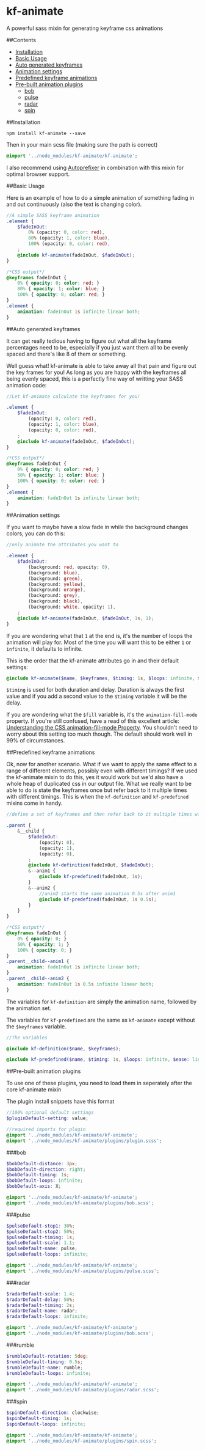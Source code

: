 # kf-animate
A powerful sass mixin for generating keyframe css animations

##Contents

* [Installation](#installation)
* [Basic Usage](#basic-usage)
* [Auto generated keyframes](#auto-generated-keyframes)
* [Animation settings](#animation-settings)
* [Predefined keyframe animations](#predefined-keyframe-animations)
* [Pre-built animation plugins](#pre-built-animation-plugins)
  * [bob](#bob)
  * [pulse](#pulse)
  * [radar](#radar)
  * [spin](#spin)

##Installation

```````
npm install kf-animate --save
```````

Then in your main scss file (making sure the path is correct)

``````scss
@import '../node_modules/kf-animate/kf-animate';
``````

I also recommend using [Autoprefixer](https://github.com/postcss/autoprefixer) in combination with this mixin for optimal browser support.

##Basic Usage

Here is an example of how to do a simple animation of something fading in and out continuously (also the text is changing color).

``````SCSS
//A simple SASS keyframe animation
.element {
    $fadeInOut:
        0% (opacity: 0, color: red),
        80% (opacity: 1, color: blue),
        100% (opacity: 0, color: red),
    ;
    @include kf-animate(fadeInOut, $fadeInOut);
}
``````

``````CSS
/*CSS output*/
@keyframes fadeInOut {
    0% { opacity: 0; color: red; }
    80% { opacity: 1; color: blue; }
    100% { opacity: 0; color: red; }
}
.element {
    animation: fadeInOut 1s infinite linear both;
}
``````

##Auto generated keyframes

It can get really tedious having to figure out what all the keyframe percentages need to be, especially if you just want them all to be evenly spaced and there's like 8 of them or something.

Well guess what! kf-animate is able to take away all that pain and figure out the key frames for you! As long as you are happy with the keyframes all being evenly spaced, this is a perfectly fine way of writting your SASS animation code:

`````````````SCSS
//Let kf-animate calculate the keyframes for you!

.element {
    $fadeInOut:
        (opacity: 0, color: red),
        (opacity: 1, color: blue),
        (opacity: 0, color: red),
    ;
    @include kf-animate(fadeInOut, $fadeInOut);
}
`````````````

`````````````CSS
/*CSS output*/
@keyframes fadeInOut {
    0% { opacity: 0; color: red; }
    50% { opacity: 1; color: blue; }
    100% { opacity: 0; color: red; }
}
.element {
    animation: fadeInOut 1s infinite linear both;
}
`````````````

##Animation settings

If you want to maybe have a slow fade in while the background changes colors, you can do this:

`````````````SCSS
//only animate the attributes you want to

.element {
    $fadeInOut:
        (background: red, opacity: 0),
        (background: blue),
        (background: green),
        (background: yellow),
        (background: orange),
        (background: grey),
        (background: black),
        (background: white, opacity: 1),
    ;
    @include kf-animate(fadeInOut, $fadeInOut, 1s, 1);
}
`````````````

If you are wondering what that `1` at the end is, it's the number of loops the animation will play for. Most of the time you will want this to be either `1` or `infinite`, it defaults to infinite.

This is the order that the kf-animate attributes go in and their default settings:

`````````````SCSS
@include kf-animate($name, $keyframes, $timing: 1s, $loops: infinite, $ease: linear, $fill: both)
`````````````

`$timing` is used for both duration and delay. Duration is always the first value and if you add a second value to the `$timing` variable it will be the delay.

If you are wondering what the `$fill` variable is, it's the `animation-fill-mode` property. If you're still confused, have a read of this excellent article: [Understanding the CSS animation-fill-mode Property](http://www.sitepoint.com/understanding-css-animation-fill-mode-property/). You shouldn't need to worry about this setting too much though. The default should work well in 99% of circumstances.

##Predefined keyframe animations

Ok, now for another scenario. What if we want to apply the same effect to a range of different elements, possibly even with different timings? If we used the kf-animate mixin to do this, yes it would work but we'd also have a whole heap of duplicated css in our output file. What we really want to be able to do is state the keyframes once but refer back to it multiple times with different timings. This is when the `kf-definition` and `kf-predefined` mixins come in handy.

`````````````SCSS
//define a set of keyframes and then refer back to it multiple times with different timings

.parent {
    &__child {
        $fadeInOut:
            (opacity: 0),
            (opacity: 1),
            (opacity: 0),
        ;
        @include kf-definition(fadeInOut, $fadeInOut);
        &--anim1 {
            @include kf-predefined(fadeInOut, 1s);
        }
        &--anim2 {
            //anim2 starts the same animation 0.5s after anim1
            @include kf-predefined(fadeInOut, 1s 0.5s);
        }
    }
}
`````````````

`````````````CSS
/*CSS output*/
@keyframes fadeInOut {
    0% { opacity: 0; }
    50% { opacity: 1; }
    100% { opacity: 0; }
}
.parent__child--anim1 {
    animation: fadeInOut 1s infinite linear both;
}
.parent__child--anim2 {
    animation: fadeInOut 1s 0.5s infinite linear both;
}
`````````````

The variables for `kf-definition` are simply the animation name, followed by the animation set.

The variables for `kf-predefined` are the same as `kf-animate` except without the `$keyframes` variable.

`````````````SCSS
//The variables

@include kf-definition($name, $keyframes);

@include kf-predefined($name, $timing: 1s, $loops: infinite, $ease: linear, $fill: both);
`````````````

##Pre-built animation plugins

To use one of these plugins, you need to load them in seperately after the core kf-animate mixin

The plugin install snippets have this format

``````````scss
//100% optional default settings
$pluginDefault-setting: value;

//required imports for plugin
@import '../node_modules/kf-animate/kf-animate';
@import '../node_modules/kf-animate/plugins/plugin.scss';
``````````

###bob

``````````scss
$bobDefault-distance: 3px;
$bobDefault-direction: right;
$bobDefault-timing: 1s;
$bobDefault-loops: infinite;
$bobDefault-axis: X;

@import '../node_modules/kf-animate/kf-animate';
@import '../node_modules/kf-animate/plugins/bob.scss';
``````````

###pulse

``````````scss
$pulseDefault-stop1: 30%;
$pulseDefault-stop2: 50%;
$pulseDefault-timing: 1s;
$pulseDefault-scale: 1.1;
$pulseDefault-name: pulse;
$pulseDefault-loops: infinite;

@import '../node_modules/kf-animate/kf-animate';
@import '../node_modules/kf-animate/plugins/pulse.scss';
``````````


###radar

``````````scss
$radarDefault-scale: 1.4;
$radarDefault-delay: 50%;
$radarDefault-timing: 2s;
$radarDefault-name: radar;
$radarDefault-loops: infinite;

@import '../node_modules/kf-animate/kf-animate';
@import '../node_modules/kf-animate/plugins/bob.scss';
``````````

###rumble

``````````scss
$rumbleDefault-rotation: 5deg;
$rumbleDefault-timing: 0.5s;
$rumbleDefault-name: rumble;
$rumbleDefault-loops: infinite;

@import '../node_modules/kf-animate/kf-animate';
@import '../node_modules/kf-animate/plugins/radar.scss';
``````````

###spin

``````````scss
$spinDefault-direction: clockwise;
$spinDefault-timing: 1s;
$spinDefault-loops: infinite;

@import '../node_modules/kf-animate/kf-animate';
@import '../node_modules/kf-animate/plugins/spin.scss';
``````````
